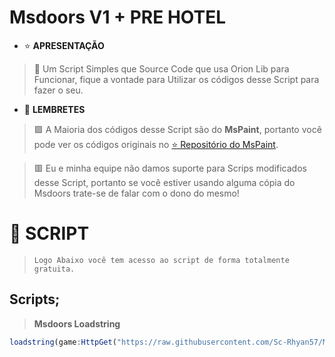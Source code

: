 # **Msdoors V1 + PRE HOTEL**
- ⭐ **APRESENTAÇÃO**
> 📄 Um Script Simples que Source Code que usa Orion Lib para Funcionar, fique a vontade para Utilizar os códigos desse Script para fazer o seu.

- 🔔 **LEMBRETES**
> 🟩 A Maioria dos códigos desse Script são do **MsPaint**, portanto você pode ver os códigos originais no [⭐ Repositório do MsPaint](https://github.com/Sc-Rhyan57/mspaint).

> 🟥 Eu e minha equipe não damos suporte para Scrips modificados desse Script, portanto se você estiver usando alguma cópia do Msdoors trate-se de falar com o dono do mesmo!

# 📂 **SCRIPT**
> ``Logo Abaixo você tem acesso ao script de forma totalmente gratuita.``

## **Scripts;**
> **Msdoors Loadstring**
```js
loadstring(game:HttpGet("https://raw.githubusercontent.com/Sc-Rhyan57/Msdoors/refs/heads/main/download/main.lua"))()
```
